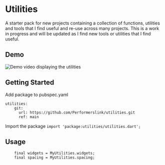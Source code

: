 # Utilities
A starter pack for new projects containing a collection of functions, utilities and tools that I find useful and re-use across many projects. This is a work in progress and will be updated as I find new tools or utilities that I find useful.

## Demo
![Demo video displaying the utilities](https://cloud.appwrite.io/v1/storage/buckets/665110730038befbd5f5/files/665110940013e5b4826f/view?project=658ef43bce600d3e35ee&mode=admin)

## Getting Started

Add package to pubspec.yaml
```
utilities:
    git:
      url: https://github.com/Performerslink/utilities.git
      ref: main
```

Import the package
```import 'package:utilities/utilities.dart';```

## Usage
```final dialogs = MyUtilities.dialogs;
    final widgets = MyUtilities.widgets;
    final spacing = MyUtilities.spacing;
```